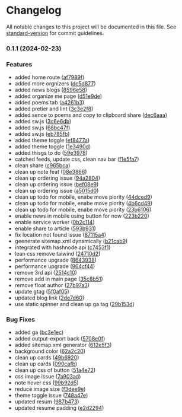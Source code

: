 # Changelog

All notable changes to this project will be documented in this file. See [standard-version](https://github.com/conventional-changelog/standard-version) for commit guidelines.

### 0.1.1 (2024-02-23)


### Features

* added home route ([af7989f](https://github.com/deepakshrma/deepakshrma.github.io/commit/af7989fee09b8c6c61a7071f203ac82c559190d9))
* added more orgnizers ([dc5d877](https://github.com/deepakshrma/deepakshrma.github.io/commit/dc5d87775be5c76c8b855c459af301fbf08247db))
* added news blogs ([8596e58](https://github.com/deepakshrma/deepakshrma.github.io/commit/8596e5833747380afb26477a76db15a44ec35725))
* added organize me page ([d51e9de](https://github.com/deepakshrma/deepakshrma.github.io/commit/d51e9dee202d3879c492a78d88093ae9ff09f3e9))
* added poems tab ([a4261b3](https://github.com/deepakshrma/deepakshrma.github.io/commit/a4261b344aec32d01e22facab2427b3e14cbf9df))
* added pretier and lint ([3c3e2f8](https://github.com/deepakshrma/deepakshrma.github.io/commit/3c3e2f8166fdaa1e7f3e278afb70ea76184f68bc))
* added sence to poems and copy to clipboard share ([dec6aaa](https://github.com/deepakshrma/deepakshrma.github.io/commit/dec6aaae452c01a8c09466bb6091cc2cbbf0118b))
* added sw.js ([3c6e6db](https://github.com/deepakshrma/deepakshrma.github.io/commit/3c6e6db876e9a7e02c89dc22e15ace5583abff74))
* added sw.js ([68bc47f](https://github.com/deepakshrma/deepakshrma.github.io/commit/68bc47ffb70a270c977a5762550e15f5d7f38ed8))
* added sw.js ([eb785fb](https://github.com/deepakshrma/deepakshrma.github.io/commit/eb785fb686c675c42574f54394dfedcc143303ed))
* added theme toggle ([ef8477a](https://github.com/deepakshrma/deepakshrma.github.io/commit/ef8477a1e6d29e4d60de41126f8185cf2285ce5e))
* added theme toggle ([1e3490d](https://github.com/deepakshrma/deepakshrma.github.io/commit/1e3490d37b264f710c13aff4848611d9822d5063))
* added thisgs to do ([59e3978](https://github.com/deepakshrma/deepakshrma.github.io/commit/59e3978322b4db9a6df44339c520cbffbd4f6ce1))
* catched feeds, update css, clean nav bar ([f1e5fa7](https://github.com/deepakshrma/deepakshrma.github.io/commit/f1e5fa7ab6bdd21da79a5bd90f7e94a59262fed7))
* clean share ([c965bca](https://github.com/deepakshrma/deepakshrma.github.io/commit/c965bca6365c773d15cd9d5587dba992c5471bf3))
* clean up note feat ([08e3866](https://github.com/deepakshrma/deepakshrma.github.io/commit/08e38665f323f978f16d29a2d9491991e92e46ad))
* clean up ordering issue ([94a2804](https://github.com/deepakshrma/deepakshrma.github.io/commit/94a2804fe00edcd23a289643a1733bf9705d73ca))
* clean up ordering issue ([bef08e9](https://github.com/deepakshrma/deepakshrma.github.io/commit/bef08e95f000419d26ba58dd2ad0d4c91bcdac5b))
* clean up ordering issue ([a5015d0](https://github.com/deepakshrma/deepakshrma.github.io/commit/a5015d0fec2fcc2d4a6cb184d68f9fbfcfd43a7c))
* clean up todo for mobile, enabe move piority ([44dced9](https://github.com/deepakshrma/deepakshrma.github.io/commit/44dced96356d5d80162e5983e8f3b98ae82b515e))
* clean up todo for mobile, enabe move piority ([4b6cd49](https://github.com/deepakshrma/deepakshrma.github.io/commit/4b6cd49ef9ec2898bbe5784eb3d3871ff27cdae5))
* clean up todo for mobile, enabe move piority ([23b6106](https://github.com/deepakshrma/deepakshrma.github.io/commit/23b61066746910f989440cedf92e9d18bd66019f))
* enable news in mobile using button for now ([223b220](https://github.com/deepakshrma/deepakshrma.github.io/commit/223b220f077ded0d530793498f0664c92b729635))
* enable service worker ([0b2c114](https://github.com/deepakshrma/deepakshrma.github.io/commit/0b2c114cf2dec48c7a5a9f76bd3d82e49dc3b820))
* enable share to article ([593b931](https://github.com/deepakshrma/deepakshrma.github.io/commit/593b931804fd64965e687ca54e713c14357cb599))
* fix location not found issue ([87115a4](https://github.com/deepakshrma/deepakshrma.github.io/commit/87115a4a873416a27fd62a152459bb25378c483a))
* geenerate sitemap.xml dynamically ([b21cab9](https://github.com/deepakshrma/deepakshrma.github.io/commit/b21cab9a96da1db4b828fb39f9e40f86711e6861))
* integrated with hashnode.api ([c7453f1](https://github.com/deepakshrma/deepakshrma.github.io/commit/c7453f18c5a044f92e1fa671d42a24589df77b14))
* lean css remove taiwind ([24710d2](https://github.com/deepakshrma/deepakshrma.github.io/commit/24710d2f2a057284a719467356e7c17e1a6abe5a))
* performance upgrade ([8643938](https://github.com/deepakshrma/deepakshrma.github.io/commit/8643938039e9ed521631c681ef2948801517505d))
* performance upgrade ([964cf44](https://github.com/deepakshrma/deepakshrma.github.io/commit/964cf44116b97f79a18863ca915089f40476044f))
* remove 3rd api ([2514c10](https://github.com/deepakshrma/deepakshrma.github.io/commit/2514c1042d28f0cff5bb1e2ab8910ad19668b9fb))
* remove add in main page ([35c8b51](https://github.com/deepakshrma/deepakshrma.github.io/commit/35c8b510b275c180caf7533743eb9edafd25fa43))
* remove float author ([27b97a3](https://github.com/deepakshrma/deepakshrma.github.io/commit/27b97a3c85de07152f79c691e667dbfcb53ffe83))
* update gtag ([5f0af05](https://github.com/deepakshrma/deepakshrma.github.io/commit/5f0af05fe7ed51a488731ee8ec3e83421921b927))
* updated blog link ([2de7d60](https://github.com/deepakshrma/deepakshrma.github.io/commit/2de7d608cc455a12afaa8f1791b46732a7f320af))
* use static spinner and clean up ga tag ([29b153d](https://github.com/deepakshrma/deepakshrma.github.io/commit/29b153de3e91227c84b45679234f06e45162d306))


### Bug Fixes

* added ga ([bc3e1ec](https://github.com/deepakshrma/deepakshrma.github.io/commit/bc3e1ecd50bc7c38e4b77a3525f227c65ddfc2d0))
* added output-export back ([5708e0f](https://github.com/deepakshrma/deepakshrma.github.io/commit/5708e0f3dbb4e2b66188c1632603b14a398aa91f))
* added sitemap.xml generator ([612e5f3](https://github.com/deepakshrma/deepakshrma.github.io/commit/612e5f3d200b0fccfbf3c243c83440076dee8d79))
* background color ([62a2c20](https://github.com/deepakshrma/deepakshrma.github.io/commit/62a2c2022cf20bbaa970d29e709974cbb3f34384))
* clean up cards ([49b6920](https://github.com/deepakshrma/deepakshrma.github.io/commit/49b6920ccadcfec1ab76b6f31934e44dcd4431ec))
* clean up cards ([090cafb](https://github.com/deepakshrma/deepakshrma.github.io/commit/090cafb8a4afe1cf6ddb442d6b34f424a1405093))
* clean up css of button ([51a4e72](https://github.com/deepakshrma/deepakshrma.github.io/commit/51a4e722b8605f891ff07f66fc93f10864a7289e))
* css image issue ([7a903ad](https://github.com/deepakshrma/deepakshrma.github.io/commit/7a903ad136c0f11990632010e6f288b60bdb6f82))
* note hover css ([99b92d5](https://github.com/deepakshrma/deepakshrma.github.io/commit/99b92d505e24ba5276ddacec9c9ebe6a98f8c1ab))
* reduce image size ([f3dee9e](https://github.com/deepakshrma/deepakshrma.github.io/commit/f3dee9eee84a20868a26d021c42287595d010213))
* theme toggle issue ([748a47e](https://github.com/deepakshrma/deepakshrma.github.io/commit/748a47eedbd218bdd6dbf9387d63bfc39d356353))
* updated resum ([987b473](https://github.com/deepakshrma/deepakshrma.github.io/commit/987b473f4067e6dfce94f98936bf720f37a146aa))
* updated resume padding ([e2d2294](https://github.com/deepakshrma/deepakshrma.github.io/commit/e2d2294e54c10c903815090fe46221504f3b6d5b))
